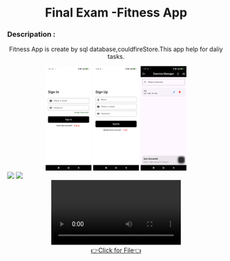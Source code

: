 <h1 align="center">
  Final Exam -Fitness App

</h1>

<div align="center">
  <h3 align="left">Descripation :</h3>
  <p>
   Fitness App is create by sql database,couldfireStore.This app help for daliy tasks.
  </p>
</div>
<div align="center">
  <img src="https://github.com/harshdusane2103/advflutterexam/blob/master/p1.png", width=21%,height=35%>
  <img src="https://github.com/harshdusane2103/advflutterexam/blob/master/p2.png", width=21%,height=35%>
    <img src="https://github.com/harshdusane2103/advflutterexam/blob/master/p3.png", width=21%,height=35%>
 
 
  
  




  
  
</div>
 <img src="https://github.com/user-attachments/assets/6724a869-4467-4a79-b56a-6bbe61254e8f", >
    <img src="https://github.com/user-attachments/assets/c70037ed-b347-4a59-adb1-2907596a45e6",>

<div align="center"> 
<video src="">










</div>
<div align="center"><a href="[https://github.com/harshdusane2103/advflutterexam/tree/master/lib">👉Click for File👈</a></div>

